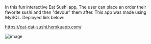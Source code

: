 In this fun interactive Eat Sushi app, The user can place an order their favorite sushi and then "devour" them after. This app was made using MySQL.
Deployed link below:

https://eat-dat-sushi.herokuapp.com/


![image](https://user-images.githubusercontent.com/60153876/76725385-69384380-6724-11ea-9f37-7bad405565da.png)
